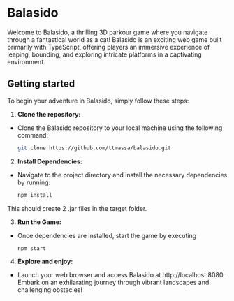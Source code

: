 # Balasido

Welcome to Balasido, a thrilling 3D parkour game where you navigate through a fantastical world as a cat! Balasido is an exciting web game built primarily with TypeScript, offering players an immersive experience of leaping, bounding, and exploring intricate platforms in a captivating environment.

## Getting started 

To begin your adventure in Balasido, simply follow these steps:

1. **Clone the repository:**

- Clone the Balasido repository to your local machine using the following command:

    ```bash
    git clone https://github.com/ttmassa/balasido.git

2. **Install Dependencies:**

- Navigate to the project directory and install the necessary dependencies by running:

   ```bash
   npm install

This should create 2 .jar files in the target folder.

3. **Run the Game:**

- Once dependencies are installed, start the game by executing

    ```bash
    npm start

4. **Explore and enjoy:**

- Launch your web browser and access Balasido at http://localhost:8080. Embark on an exhilarating journey through vibrant landscapes and challenging obstacles!
